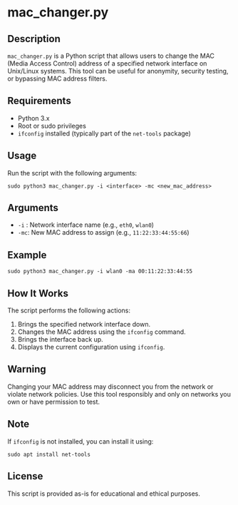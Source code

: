 
mac_changer.py
==============

Description
-----------
`mac_changer.py` is a Python script that allows users to change the MAC (Media Access Control) address of a specified network interface on Unix/Linux systems. This tool can be useful for anonymity, security testing, or bypassing MAC address filters.

Requirements
------------
- Python 3.x
- Root or sudo privileges
- `ifconfig` installed (typically part of the `net-tools` package)

Usage
-----
Run the script with the following arguments:

    sudo python3 mac_changer.py -i <interface> -mc <new_mac_address>

Arguments
---------
- `-i` : Network interface name (e.g., `eth0`, `wlan0`)
- `-mc`: New MAC address to assign (e.g., `11:22:33:44:55:66`)

Example
-------
    sudo python3 mac_changer.py -i wlan0 -ma 00:11:22:33:44:55

How It Works
------------
The script performs the following actions:
1. Brings the specified network interface down.
2. Changes the MAC address using the `ifconfig` command.
3. Brings the interface back up.
4. Displays the current configuration using `ifconfig`.

Warning
-------
Changing your MAC address may disconnect you from the network or violate network policies. Use this tool responsibly and only on networks you own or have permission to test.

Note
----
If `ifconfig` is not installed, you can install it using:

    sudo apt install net-tools

License
-------
This script is provided as-is for educational and ethical purposes.
